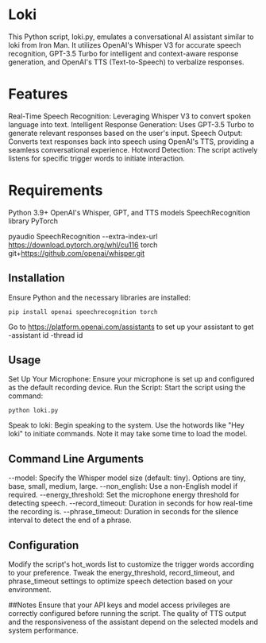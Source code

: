 # Loki

This Python script, loki.py, emulates a conversational AI assistant similar to loki from Iron Man. It utilizes OpenAI's Whisper V3 for accurate speech recognition, GPT-3.5 Turbo for intelligent and context-aware response generation, and OpenAI's TTS (Text-to-Speech) to verbalize responses.

# Features

Real-Time Speech Recognition: Leveraging Whisper V3 to convert spoken language into text.
Intelligent Response Generation: Uses GPT-3.5 Turbo to generate relevant responses based on the user's input.
Speech Output: Converts text responses back into speech using OpenAI's TTS, providing a seamless conversational experience.
Hotword Detection: The script actively listens for specific trigger words to initiate interaction.

# Requirements

Python 3.9+
OpenAI's Whisper, GPT, and TTS models
SpeechRecognition library
PyTorch

pyaudio
SpeechRecognition
--extra-index-url https://download.pytorch.org/whl/cu116
torch
git+https://github.com/openai/whisper.git

## Installation

Ensure Python and the necessary libraries are installed:

```
pip install openai speechrecognition torch
```

Go to https://platform.openai.com/assistants to set up your assistant to get
-assistant id
-thread id

## Usage

Set Up Your Microphone: Ensure your microphone is set up and configured as the default recording device.
Run the Script: Start the script using the command:

```
python loki.py
```

Speak to loki: Begin speaking to the system. Use the hotwords like "Hey loki" to initiate commands. Note it may take some time to load the model.

## Command Line Arguments

--model: Specify the Whisper model size (default: tiny). Options are tiny, base, small, medium, large.
--non_english: Use a non-English model if required.
--energy_threshold: Set the microphone energy threshold for detecting speech.
--record_timeout: Duration in seconds for how real-time the recording is.
--phrase_timeout: Duration in seconds for the silence interval to detect the end of a phrase.

## Configuration

Modify the script's hot_words list to customize the trigger words according to your preference.
Tweak the energy_threshold, record_timeout, and phrase_timeout settings to optimize speech detection based on your environment.

##Notes
Ensure that your API keys and model access privileges are correctly configured before running the script.
The quality of TTS output and the responsiveness of the assistant depend on the selected models and system performance.
